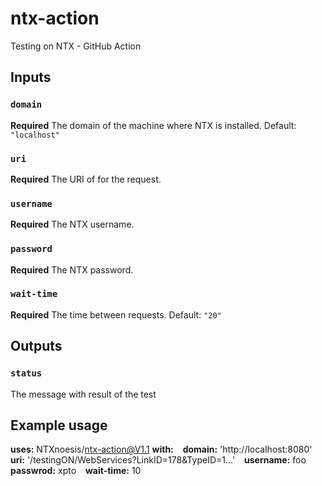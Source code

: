 # ntx-action
Testing on NTX - GitHub Action

## Inputs

### `domain`

**Required** The domain of the machine where NTX is installed. Default: `"localhost"`

### `uri`
**Required** The URI of for the request.

### `username`
**Required** The NTX username.

### `password`
**Required** The NTX password.

### `wait-time`
**Required** The time between requests. Default: `"20"`

## Outputs

### `status`

The message with result of the test

## Example usage


**uses:** NTXnoesis/ntx-action@V1.1
**with:**
&ensp; **domain:** 'http://localhost:8080'
&ensp; **uri:** '/testingON/WebServices?LinkID=178&TypeID=1...'
&ensp; **username:** foo
&ensp; **passwrod:** xpto
&ensp; **wait-time:** 10

